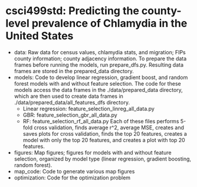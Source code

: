 # csci499std: Predicting the county-level prevalence of Chlamydia in the United States

* data: Raw data for census values, chlamydia stats, and migration; FIPs county information; county adjacency information. To prepare the data frames before running the models, run prepare_dfs.py. Resulting data frames are stored in the prepared_data directory. 
* models: Code to develop linear regression, gradient boost, and random forest models with and without feature selection. The code for these models access the data frames in the ./data/prepared_data directory, which are then used to create data frames in ./data/prepared_data/all_features_dfs directory.
    * Linear regression: feature_selection_linreg_all_data.py
    * GBR: feature_selection_gbr_all_data.py
    * RF: feature_selection_rf_all_data.py
	Each of these files performs 5-fold cross validation, finds average r^2, average MSE, creates and saves plots for cross validation, finds the top 20 features, creates a model with only the top 20 features, and creates a plot with top 20 features.  
* figures: Map figures; figures for models with and without feature selection, organized by model type (linear regression, gradient boosting, random forest). 
* map_code: Code to generate various map figures
* optimization: Code for the optimization problem
